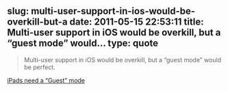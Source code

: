 slug: multi-user-support-in-ios-would-be-overkill-but-a
date: 2011-05-15 22:53:11
title: Multi-user support in iOS would be overkill, but a “guest mode” would...
type: quote
---

> Multi-user support in iOS would be overkill, but a “guest mode” would be perfect.

[iPads need a “Guest” mode](http://sachin.posterous.com/ipads-need-a-guest-mode)
